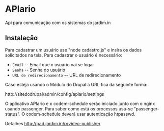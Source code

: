 # APIario

Api para comunicação com os sistemas do jardim.in

## Instalação

Para cadastrar um usuário use "node cadastro.js" e insira os dados solicitados na tela. Para cadastrar o usuário é necessário:

 * `Email` -- Email que o usuário vai se logar
 * `Senha` -- Senha do usuário
 * `URL de redirecionamento` -- URL de redirecionamento

Caso esteja usando o Módulo do Drupal a URL fica da seguinte forma:

http://sitedodrupal/admin/config/apiario/settings

O aplicativo APIario e o codem-schedule serão iniciado junto com o nginx usando passenger. Para saber como está os processos usa-se "passenger-status". O codem-schedule deverá usar autenticação htpasswd.

Detalhes http://pad.jardim.in/p/video-publisher